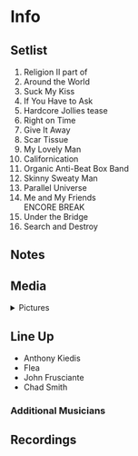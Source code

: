# Info

## Setlist

1. Religion II part of
2. Around the World
3. Suck My Kiss
4. If You Have to Ask
5. Hardcore Jollies tease
6. Right on Time
7. Give It Away
8. Scar Tissue
9. My Lovely Man
10. Californication
11. Organic Anti-Beat Box Band
12. Skinny Sweaty Man
13. Parallel Universe
14. Me and My Friends
<br>ENCORE BREAK
15. Under the Bridge
16. Search and Destroy

## Notes

## Media 

<details>
  <summary>Pictures</summary>
  <!--<img alt="Setlist" title="Setlist" src="_.jpg" height="200" />
  <img alt="Clipping" title="Clipping" src="_.jpg" height="200" />
  <img alt="Flyer" title="Flyer" src="_.jpg" height="200" />-->
</details>

## Line Up

* Anthony Kiedis
* Flea
* John Frusciante
* Chad Smith

### Additional Musicians

## Recordings
